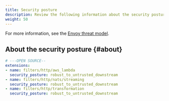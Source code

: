 ```yaml
---
title: Security posture
description: Review the following information about the security posture of Solo's {{< reuse "docs/snippets/product-name.md" >}} Envoy extensions.
weight: 50
---
```


For more information, see the [Envoy threat model](https://www.envoyproxy.io/docs/envoy/latest/intro/arch_overview/security/threat_model).

## About the security posture {#about}

```yaml
# ---OPEN SOURCE--
extensions:
- name: filters/http/aws_lambda
  security_posture: robust_to_untrusted_downstream
- name: filters/http/nats/streaming
  security_posture: robust_to_untrusted_downstream
- name: filters/http/transformation
  security_posture: robust_to_untrusted_downstream
```
